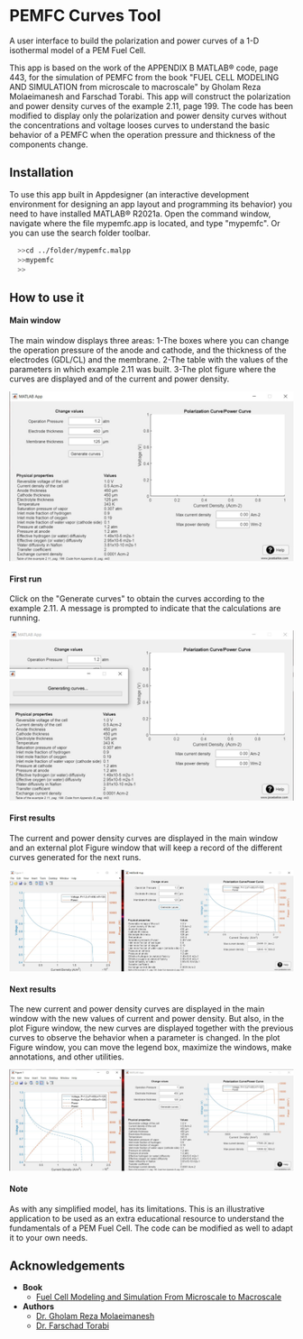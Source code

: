 
# PEMFC Curves Tool

A user interface to build the polarization and power curves of a 1-D isothermal model of a PEM Fuel Cell.

This app is based on the work of the APPENDIX B MATLAB® code, page 443, for the simulation of PEMFC from the book "FUEL CELL MODELING AND SIMULATION from microscale to macroscale" by Gholam Reza Molaeimanesh and Farschad Torabi. This app will construct the polarization and power density curves of the example 2.11, page 199. The code has been modified to display only the polarization and power density curves without the concentrations and voltage looses curves to understand the basic behavior of a PEMFC when the operation pressure and thickness of the components change.



## Installation

To use this app built in Appdesigner (an interactive development environment for designing an app layout and programming its behavior) you need to have installed MATLAB® R2021a. Open the command window, navigate where the file mypemfc.app is located, and type "mypemfc". Or you can use the search folder toolbar.

```bash
  >>cd ../folder/mypemfc.malpp
  >>mypemfc
  >>
```

## How to use it

#### Main window

The main window displays three areas: 1-The boxes where you can change the operation pressure of the anode and cathode, and the thickness of the electrodes (GDL/CL) and the membrane. 2-The table with the values of the parameters in which example 2.11 was built. 3-The plot figure where the curves are displayed and of the current and power density.

![App Screenshot](https://github.com/joceballos/PEMFCCurvesTool/blob/main/Fig.1.jpg?raw=true)

#### First run

Click on the "Generate curves" to obtain the curves according to the example 2.11. A message is prompted to indicate that the calculations are running.

![App Screenshot](https://github.com/joceballos/PEMFCCurvesTool/blob/main/Fig.2.jpg?raw=true)

#### First results
The current and power density curves are displayed in the main window and an external plot Figure window that will keep a record of the different curves generated for the next runs.

![App Screenshot](https://github.com/joceballos/PEMFCCurvesTool/blob/main/Fig.3.jpg?raw=true)

#### Next results
The new current and power density curves are displayed in the main window with the new values of current and power density. But also, in the plot Figure window, the new curves are displayed together with the previous curves to observe the behavior when a parameter is changed. In the plot Figure window, you can move the legend box, maximize the windows, make annotations, and other utilities.

![App Screenshot](https://github.com/joceballos/PEMFCCurvesTool/blob/main/Fig.5.jpg?raw=true)



#### Note

As with any simplified model, has its limitations. This is an illustrative application to be used as an extra educational resource to understand the fundamentals of a PEM Fuel Cell. The code can be modified as well to adapt it to your own needs.


## Acknowledgements

 - **Book**
    - [Fuel Cell Modeling and Simulation From Microscale to Macroscale](https://www.sciencedirect.com/book/9780323857628/fuel-cell-modeling-and-simulation)
- **Authors**
    - [Dr. Gholam Reza Molaeimanesh](https://its.iust.ac.ir/profile/en/molaeimanesh)
    - [Dr. Farschad Torabi](https://wp.kntu.ac.ir/ftorabi/)


